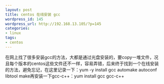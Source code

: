```yaml
---
layout: post
title: centos 在线安装 gcc
wordpress_id: 145
wordpress_url: http://192.168.13.105/?p=145
categories:
- linux
tags:
- centos
---
```

在网上找了很多安装gcc的方法，大都是通过光盘安装的，要copy一堆文件，况且每个版本的centos这些文件还不一样，容易弄错，后来终于找到一个在线安装的方法，避免忘记，在这里记录一下：yum -y install gcc automake autoconf libtool make再安装一下gcc-c++：yum install gcc gcc-c++
